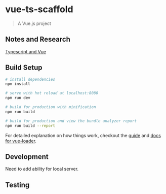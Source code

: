 # vue-ts-scaffold

> A Vue.js project

## Notes and Research

[Typescript and Vue](https://johnpapa.net/vue-typescript/)


## Build Setup

``` bash
# install dependencies
npm install

# serve with hot reload at localhost:8080
npm run dev

# build for production with minification
npm run build

# build for production and view the bundle analyzer report
npm run build --report
```

For detailed explanation on how things work, checkout the [guide](http://vuejs-templates.github.io/webpack/) and [docs for vue-loader](http://vuejs.github.io/vue-loader).

## Development

Need to add ability for local server.

## Testing


